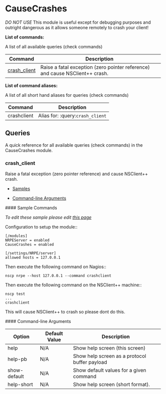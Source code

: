 # CauseCrashes

*DO NOT USE* This module is useful except for debugging purposes and outright dangerous as it allows someone remotely to crash your client!



**List of commands:**

A list of all available queries (check commands)

| Command                       | Description                                                                  |
|-------------------------------|------------------------------------------------------------------------------|
| [crash_client](#crash_client) | Raise a fatal exception (zero pointer reference) and cause NSClient++ crash. |


**List of command aliases:**

A list of all short hand aliases for queries (check commands)


| Command     | Description                      |
|-------------|----------------------------------|
| crashclient | Alias for: :query:`crash_client` |





## Queries

A quick reference for all available queries (check commands) in the CauseCrashes module.

### crash_client

Raise a fatal exception (zero pointer reference) and cause NSClient++ crash.

* [Samples](#crash_client_samples)

* [Command-line Arguments](#crash_client_options)


<a name="crash_client_samples"/>
#### Sample Commands

_To edit these sample please edit [this page](https://github.com/mickem/nscp-docs/blob/master/samples/CauseCrashes_crash_client_samples.md)_

Configuration to setup the module::

```
[/modules]
NRPEServer = enabled
CauseCrashes = enabled

[/settings/NRPE/server]
allowed hosts = 127.0.0.1
```

Then execute the following command on Nagios::

```
nscp nrpe --host 127.0.0.1 --command crashclient
```

Then execute the following command on the NSClient++ machine::

```
nscp test
...
crashclient
```

This will cause NSClient++ to crash so please dont do this.


<a name="crash_client_help"/>

<a name="crash_client_help-pb"/>

<a name="crash_client_show-default"/>

<a name="crash_client_help-short"/>

<a name="crash_client_options"/>
#### Command-line Arguments


| Option       | Default Value | Description                                   |
|--------------|---------------|-----------------------------------------------|
| help         | N/A           | Show help screen (this screen)                |
| help-pb      | N/A           | Show help screen as a protocol buffer payload |
| show-default | N/A           | Show default values for a given command       |
| help-short   | N/A           | Show help screen (short format).              |






